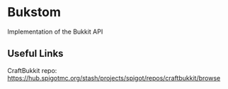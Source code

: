 # Bukstom

Implementation of the Bukkit API

## Useful Links

CraftBukkit repo: https://hub.spigotmc.org/stash/projects/spigot/repos/craftbukkit/browse